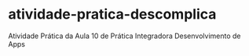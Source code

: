 # atividade-pratica-descomplica
Atividade Prática da Aula 10 de Prática Integradora Desenvolvimento de Apps
